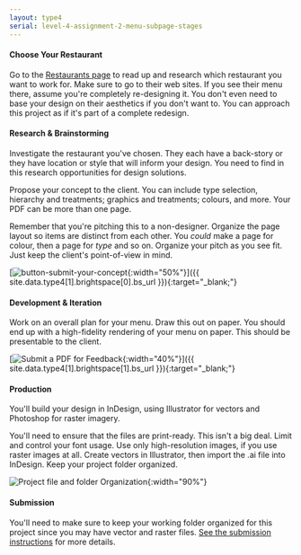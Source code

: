 ```yaml
---
layout: type4
serial: level-4-assignment-2-menu-subpage-stages
---
```

#### Choose Your Restaurant

Go to the [Restaurants page](your-clients.html) to read up and research which restaurant you want to work for. Make sure to go to their web sites. If you see their menu there, assume you're completely re-designing it. You don't even need to base your design on their aesthetics if you don't want to. You can approach this project as if it's part of a complete redesign.

#### Research & Brainstorming

Investigate the restaurant you've chosen. They each have a back-story or they have location or style that will inform your design. You need to find in this research opportunities for design solutions.

Propose your concept to the client. You can include type selection, hierarchy and treatments; graphics and treatments; colours, and more. Your PDF can be more than one page.

Remember that you're pitching this to a non-designer. Organize the page layout so items are distinct from each other. You *could* make a page for colour, then a page for *type* and so on. Organize your pitch as you see fit. Just keep the client's point-of-view in mind.

[![button-submit-your-concept]({{site.url}}/svg/button-submit-your-concept.svg){:width="50%"}]({{ site.data.type4[1].brightspace[0].bs_url }}){:target="_blank;"}

#### Development & Iteration

Work on an overall plan for your menu. Draw this out on paper. You should end up with a high-fidelity rendering of your menu on paper. This should be presentable to the client.

[![Submit a PDF for Feedback]({{site.url}}/svg/button-submit-for-feedback.svg){:width="40%"}]({{ site.data.type4[1].brightspace[1].bs_url }}){:target="_blank;"}

#### Production

You'll build your design in InDesign, using Illustrator for vectors and Photoshop for raster imagery.

You'll need to ensure that the files are print-ready. This isn't a big deal. Limit and control your font usage. Use only high-resolution images, if you use raster images at all. Create vectors in Illustrator, then import the .ai file into InDesign. Keep your project folder organized.

![Project file and folder Organization]({{site.url}}/svg/menu-file-organization.svg){:width="90%"}

#### Submission

You'll need to make sure to keep your working folder organized for this project since you may have vector and raster files. [See the submission instructions](deliverables.html) for more details.